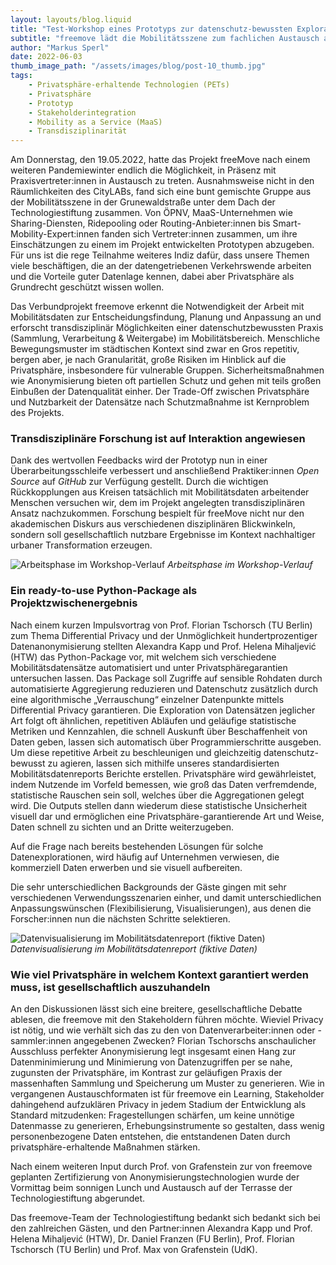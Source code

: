 ```yaml
---
layout: layouts/blog.liquid
title: "Test-Workshop eines Prototyps zur datenschutz-bewussten Exploration von Mobilitätsdatensätzen"
subtitle: "freemove lädt die Mobilitätsszene zum fachlichen Austausch an die TSB"
author: "Markus Sperl"
date: 2022-06-03
thumb_image_path: "/assets/images/blog/post-10_thumb.jpg"
tags: 
    - Privatsphäre-erhaltende Technologien (PETs)
    - Privatsphäre
    - Prototyp
    - Stakeholderintegration
    - Mobility as a Service (MaaS)
    - Transdisziplinarität
---
```


Am Donnerstag, den 19.05.2022, hatte das Projekt freeMove nach einem weiteren Pandemiewinter endlich die Möglichkeit, in Präsenz mit Praxisvertreter:innen in Austausch zu treten. Ausnahmsweise nicht in den Räumlichkeiten des CityLABs, fand sich eine bunt gemischte Gruppe aus der Mobilitätsszene in der Grunewaldstraße unter dem Dach der Technologiestiftung zusammen. Von ÖPNV, MaaS-Unternehmen wie Sharing-Diensten, Ridepooling oder Routing-Anbieter:innen bis Smart-Mobility-Expert:innen fanden sich Vertreter:innen zusammen, um ihre Einschätzungen zu einem im Projekt entwickelten Prototypen abzugeben. Für uns ist die rege Teilnahme weiteres Indiz dafür, dass unsere Themen viele beschäftigen, die an der datengetriebenen Verkehrswende arbeiten und die Vorteile guter Datenlage kennen, dabei aber Privatsphäre als Grundrecht geschützt wissen wollen.
 

Das Verbundprojekt freemove erkennt die Notwendigkeit der Arbeit mit Mobilitätsdaten zur Entscheidungsfindung, Planung und Anpassung an und erforscht transdisziplinär Möglichkeiten einer datenschutzbewussten Praxis (Sammlung, Verarbeitung & Weitergabe) im Mobilitätsbereich. Menschliche Bewegungsmuster im städtischen Kontext sind zwar en Gros repetitiv, bergen aber, je nach Granularität, große Risiken im Hinblick auf die Privatsphäre, insbesondere für vulnerable Gruppen. Sicherheitsmaßnahmen wie Anonymisierung bieten oft partiellen Schutz und gehen mit teils großen Einbußen der Datenqualität einher. Der Trade-Off zwischen Privatsphäre und Nutzbarkeit der Datensätze nach Schutzmaßnahme ist Kernproblem des Projekts.

### Transdisziplinäre Forschung ist auf Interaktion angewiesen

Dank des wertvollen Feedbacks wird der Prototyp nun in einer Überarbeitungsschleife verbessert und anschließend Praktiker:innen _Open Source_ auf _GitHub_ zur Verfügung gestellt. Durch die wichtigen Rückkopplungen aus Kreisen tatsächlich mit Mobilitätsdaten arbeitender Menschen versuchen wir, dem im Projekt angelegten transdisziplinären Ansatz nachzukommen. Forschung bespielt für freeMove nicht nur den akademischen Diskurs aus verschiedenen disziplinären Blickwinkeln, sondern soll gesellschaftlich nutzbare Ergebnisse im Kontext nachhaltiger urbaner Transformation erzeugen.

![Arbeitsphase im Workshop-Verlauf](/assets/images/blog/Bild_1_Gruppenphase.jpg)
_Arbeitsphase im Workshop-Verlauf_

### Ein ready-to-use Python-Package als Projektzwischenergebnis

Nach einem kurzen Impulsvortrag von Prof. Florian Tschorsch (TU Berlin) zum Thema Differential Privacy und der Unmöglichkeit hundertprozentiger Datenanonymisierung stellten Alexandra Kapp und Prof. Helena Mihaljević (HTW) das Python-Package vor, mit welchem sich verschiedene Mobilitätsdatensätze automatisiert und unter Privatsphäregarantien untersuchen lassen. Das Package soll Zugriffe auf sensible Rohdaten durch automatisierte Aggregierung reduzieren und Datenschutz zusätzlich durch eine algorithmische „Verrauschung“ einzelner Datenpunkte mittels Differential Privacy garantieren. Die Exploration von Datensätzen jeglicher Art folgt oft ähnlichen, repetitiven Abläufen und geläufige statistische Metriken und Kennzahlen, die schnell Auskunft über Beschaffenheit von Daten geben, lassen sich automatisch über Programmierschritte ausgeben. Um diese repetitive Arbeit zu beschleunigen und gleichzeitig datenschutz-bewusst zu agieren, lassen sich mithilfe unseres standardisierten Mobilitätsdatenreports Berichte erstellen. Privatsphäre wird gewährleistet, indem Nutzende im Vorfeld bemessen, wie groß das Daten verfremdende, statistische Rauschen sein soll, welches über die Aggregationen gelegt wird. Die Outputs stellen dann wiederum diese statistische Unsicherheit visuell dar und ermöglichen eine Privatsphäre-garantierende Art und Weise, Daten schnell zu sichten und an Dritte weiterzugeben.
 
Auf die Frage nach bereits bestehenden Lösungen für solche Datenexplorationen, wird häufig auf Unternehmen verwiesen, die kommerziell Daten erwerben und sie visuell aufbereiten.

Die sehr unterschiedlichen Backgrounds der Gäste gingen mit sehr verschiedenen Verwendungsszenarien einher, und damit unterschiedlichen Anpassungswünschen (Flexibilisierung, Visualisierungen), aus denen die Forscher:innen nun die nächsten Schritte selektieren.

![Datenvisualisierung im Mobilitätsdatenreport (fiktive Daten)](/assets/images/blog/Bild_2_Visualisierung_Report.png)
_Datenvisualisierung im Mobilitätsdatenreport (fiktive Daten)_

### Wie viel Privatsphäre in welchem Kontext garantiert werden muss, ist gesellschaftlich auszuhandeln

An den Diskussionen lässt sich eine breitere, gesellschaftliche Debatte ablesen, die freemove mit den Stakeholdern führen möchte. Wieviel Privacy ist nötig, und wie verhält sich das zu den von Datenverarbeiter:innen oder -sammler:innen angegebenen Zwecken? Florian Tschorschs anschaulicher Ausschluss perfekter Anonymisierung legt insgesamt einen Hang zur Datenminimierung und Minimierung von Datenzugriffen per se nahe, zugunsten der Privatsphäre, im Kontrast zur geläufigen Praxis der massenhaften Sammlung und Speicherung um Muster zu generieren. Wie in vergangenen Austauschformaten ist für freemove ein Learning, Stakeholder dahingehend aufzuklären Privacy in jedem Stadium der Entwicklung als Standard mitzudenken: Fragestellungen schärfen, um keine unnötige Datenmasse zu generieren, Erhebungsinstrumente so gestalten, dass wenig personenbezogene Daten entstehen, die entstandenen Daten durch privatsphäre-erhaltende Maßnahmen stärken.

Nach einem weiteren Input durch Prof. von Grafenstein zur von freemove geplanten Zertifizierung von Anonymisierungstechnologien wurde der Vormittag beim sonnigen Lunch und Austausch auf der Terrasse der Technologiestiftung abgerundet.

Das freemove-Team der Technologiestiftung bedankt sich bedankt sich bei den zahlreichen Gästen, und den Partner:innen Alexandra Kapp und Prof. Helena Mihaljević (HTW), Dr. Daniel Franzen (FU Berlin), Prof. Florian Tschorsch (TU Berlin) und Prof. Max von Grafenstein (UdK).
